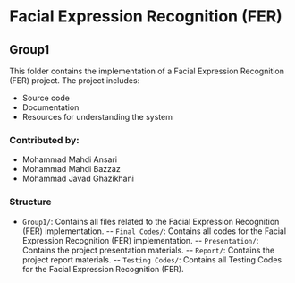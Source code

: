 # Facial Expression Recognition (FER)

## Group1
This folder contains the implementation of a Facial Expression Recognition (FER) project. The project includes:
- Source code
- Documentation
- Resources for understanding the system

### Contributed by:
- Mohammad Mahdi Ansari
- Mohammad Mahdi Bazzaz
- Mohammad Javad Ghazikhani

### Structure
- `Group1/`: Contains all files related to the Facial Expression Recognition (FER) implementation.
-- `Final Codes/`: Contains all codes for the Facial Expression Recognition (FER) implementation.
-- `Presentation/`: Contains the project presentation materials.
-- `Report/`: Contains the project report materials.
-- `Testing Codes/`: Contains all Testing Codes for the Facial Expression Recognition (FER).